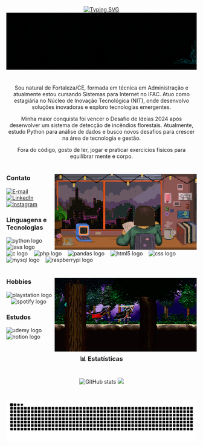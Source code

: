 <div align="center">
  <a href="https://git.io/typing-svg"><img src="https://readme-typing-svg.demolab.com?font=Fira+Code&size=23&pause=1000&width=435&lines=%E2%98%86+Ol%C3%A1%2C+eu+me+chamo+Nat%C3%A1lia!+%E2%98%86" alt="Typing SVG" /></a>
</div>

<img align="center" alt="" src="https://github.com/NataliaBackend/NataliaBackend/blob/f59c08ee903009bcaca5c6c46e26c6db45e3aa9a/Capa%20Git.gif">

#

<p align="center"> Sou natural de Fortaleza/CE, formada em técnica em Administração e atualmente estou cursando Sistemas para Internet no IFAC. Atuo como estagiária no Núcleo de Inovação Tecnológica (NIT), onde desenvolvo soluções inovadoras e exploro tecnologias emergentes.
  
<p align="center"> Minha maior conquista foi vencer o Desafio de Ideias 2024 após desenvolver um sistema de detecção de incêndios florestais. Atualmente, estudo Python para análise de dados e busco novos desafios para crescer na área de tecnologia e gestão.
  
<p align="center"> Fora do código, gosto de ler, jogar e praticar exercícios físicos para equilibrar mente e corpo.

#

<img align="right" alt="" height="200px" src="https://github.com/NataliaBackend/NataliaBackend/blob/ebc1e32bd94155c5499deec41f1a0ca17afb8dfc/nat1.gif">

<h3 align="left">Contato</h3>

  [![E-mail](https://img.shields.io/badge/-Email-000?style=for-the-badge&logo=microsoft-outlook&logoColor=FF00F6&color:FFF)](mailto:natalia.brito280992@gmail.com)
  [![LinkedIn](https://img.shields.io/badge/-LinkedIn-000?style=for-the-badge&logo=linkedin&logoColor=FF00F6&color:FFF)](https://www.linkedin.com/in/nbsilvaa/)
  [![Instagram](https://img.shields.io/badge/-Instagram-000?style=for-the-badge&logo=instagram&logoColor=FF00F6&color:FFF)](https://www.instagram.com/dualsense_nat/)


<h3 align="left">Linguagens e Tecnologias</h3>

<div align="left">
  <img src="https://cdn.jsdelivr.net/gh/devicons/devicon@latest/icons/python/python-original.svg" height="25" alt="python logo"  />
  <img width="8" />
  <img src="https://cdn.jsdelivr.net/gh/devicons/devicon@latest/icons/java/java-original.svg" height="25" alt="java logo"  />
  <img width="8" />
  <img src="https://cdn.jsdelivr.net/gh/devicons/devicon@latest/icons/c/c-original.svg" height="25" alt="c logo"  />
  <img width="8" />
  <img src="https://cdn.jsdelivr.net/gh/devicons/devicon@latest/icons/php/php-original.svg" height="25" alt="php logo"  />
  <img width="8" />
  <img src="https://cdn.jsdelivr.net/gh/devicons/devicon@latest/icons/pandas/pandas-original.svg" height="25" alt="pandas logo"  />
  <img width="8" />
  <img src="https://cdn.jsdelivr.net/gh/devicons/devicon@latest/icons/html5/html5-original.svg" height="25" alt="html5 logo"  />
  <img width="8" />
  <img src="https://cdn.jsdelivr.net/gh/devicons/devicon@latest/icons/css3/css3-original.svg" height="25" alt="css logo"  />
  <img width="8" />
  <img src="https://cdn.jsdelivr.net/gh/devicons/devicon/icons/mysql/mysql-original.svg" height="25" alt="mysql logo"  />
  <img width="8" />
  <img src="https://cdn.jsdelivr.net/gh/devicons/devicon@latest/icons/raspberrypi/raspberrypi-original.svg" height="25" alt="raspberrypi logo"  />
</div>

#

<img align="right" alt="" height="195px" src="https://github.com/NataliaBackend/NataliaBackend/blob/895c97e80c63f7fef1f1f4301f07ed71729f6908/castlevania.gif">

<h3 align="left">Hobbies</h3>

<div align="left">
  <img src="https://img.shields.io/badge/PlayStation-003791?style=for-the-badge&logo=playstation-&logoColor=white" height="25" alt="playstation logo"  />
  <img width="8" />
  <img src="https://img.shields.io/badge/Spotify-1ED760?&style=for-the-badge&logo=spotify&logoColor=white" height="25" alt="spotify logo"  />
</div>

<h3 align="left">Estudos</h3>

<div align="left">
  <img src="https://img.shields.io/badge/Udemy-EC5252?style=for-the-badge&logo=Udemy&logoColor=white" height="25" alt="udemy logo"  />
  <img width="8" />
  <img src="https://img.shields.io/badge/Notion-000000?style=for-the-badge&logo=notion&logoColor=white" height="25" alt="notion logo"  />
</div>

#

<div style="text-align: center;" align="center">
  <h3>📊 Estatísticas</h3>
  <br>
  <img src="https://github-readme-stats.vercel.app/api?username=NataliaBackend&hide_title=true&show_icons=true&include_all_commits=true&line_height=25&rank_icon=github&bg_color=000&title_color=FF00F6&text_color=FFF&border_radius=3&border_color=36123c&icon_color=FF00F6&theme=jolly" alt="GitHub stats">

  <a href="https://github.com/NataliaBackend">
    <img src="https://github-readme-stats.vercel.app/api/top-langs/?username=NataliaBackend&line_height=10&card_width=290&layout=compact&hide_title=false&include_all_commits=true&count_private=false&show_icons=true&title_color=FF00F6&bg_color=000&text_color=8B8B8B&border_radius=3&border_color=561760&custom_title=Tecnologias&langs_count=9"/>
  </a>
  </div>

#

<picture align="center">
  <source media="(prefers-color-scheme: dark)" srcset="https://raw.githubusercontent.com/NataliaBackend/NataliaBackend/output/github-contribution-grid-snake-dark.svg">
  <source media="(prefers-color-scheme: light)" srcset="https://raw.githubusercontent.com/NataliaBackend/NataliaBackend/output/github-contribution-grid-snake-dark.svg">
  <img align="center" alt="github contribution grid snake animation" src="https://raw.githubusercontent.com/NataliaBackend/NataliaBackend/output/github-contribution-grid-snake.svg">
</picture>

#
